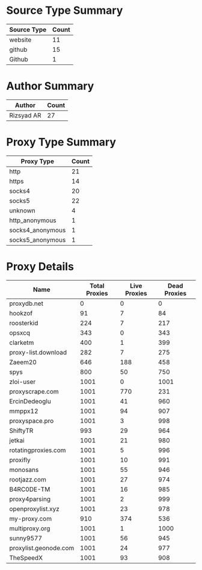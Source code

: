 # Source Type Summary

| Source Type | Count |
|-------------|-------|
| website | 11 |
| github | 15 |
| Github | 1 |


# Author Summary

| Author | Count |
|--------|-------|
| Rizsyad AR | 27 |


# Proxy Type Summary

| Proxy Type | Count |
|------------|-------|
| http | 21 |
| https | 14 |
| socks4 | 20 |
| socks5 | 22 |
| unknown | 4 |
| http_anonymous | 1 |
| socks4_anonymous | 1 |
| socks5_anonymous | 1 |


# Proxy Details

| Name | Total Proxies | Live Proxies | Dead Proxies |
|------|---------------|--------------|---------------|
| proxydb.net | 0 | 0 | 0 |
| hookzof | 91 | 7 | 84 |
| roosterkid | 224 | 7 | 217 |
| opsxcq | 343 | 0 | 343 |
| clarketm | 400 | 1 | 399 |
| proxy-list.download | 282 | 7 | 275 |
| Zaeem20 | 646 | 188 | 458 |
| spys | 800 | 50 | 750 |
| zloi-user | 1001 | 0 | 1001 |
| proxyscrape.com | 1001 | 770 | 231 |
| ErcinDedeoglu | 1001 | 41 | 960 |
| mmppx12 | 1001 | 94 | 907 |
| proxyspace.pro | 1001 | 3 | 998 |
| ShiftyTR | 993 | 29 | 964 |
| jetkai | 1001 | 21 | 980 |
| rotatingproxies.com | 1001 | 5 | 996 |
| proxifly | 1001 | 10 | 991 |
| monosans | 1001 | 55 | 946 |
| rootjazz.com | 1001 | 27 | 974 |
| B4RC0DE-TM | 1001 | 16 | 985 |
| proxy4parsing | 1001 | 2 | 999 |
| openproxylist.xyz | 1001 | 23 | 978 |
| my-proxy.com | 910 | 374 | 536 |
| multiproxy.org | 1001 | 1 | 1000 |
| sunny9577 | 1001 | 56 | 945 |
| proxylist.geonode.com | 1001 | 24 | 977 |
| TheSpeedX | 1001 | 93 | 908 |
